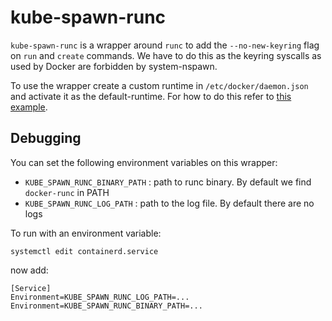 # kube-spawn-runc

`kube-spawn-runc` is a wrapper around `runc` to add the `--no-new-keyring` flag on `run` and `create` commands.
We have to do this as the keyring syscalls as used by Docker are forbidden by
system-nspawn.

To use the wrapper create a custom runtime in `/etc/docker/daemon.json` and activate it as the default-runtime.
For how to do this refer to [this example](https://github.com/kinvolk/kube-spawn/blob/master/etc/daemon.json#L3-L6).

## Debugging

You can set the following environment variables on this wrapper:

- `KUBE_SPAWN_RUNC_BINARY_PATH` : path to runc binary. By default we find `docker-runc` in PATH
- `KUBE_SPAWN_RUNC_LOG_PATH` : path to the log file. By default there are no logs

To run with an environment variable:

`systemctl edit containerd.service`

now add:

```
[Service]
Environment=KUBE_SPAWN_RUNC_LOG_PATH=...
Environment=KUBE_SPAWN_RUNC_BINARY_PATH=...
```
